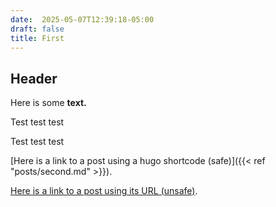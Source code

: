 ```yaml
---
date:  2025-05-07T12:39:18-05:00
draft: false
title: First
---
```


## Header

Here is some **text.**

Test test test

Test test test

[Here is a link to a post using a hugo shortcode (safe)]({{< ref "posts/second.md" >}}).

[Here is a link to a post using its URL (unsafe)](https://nandstand.github.io/hugo-sandbox/posts/second/).
